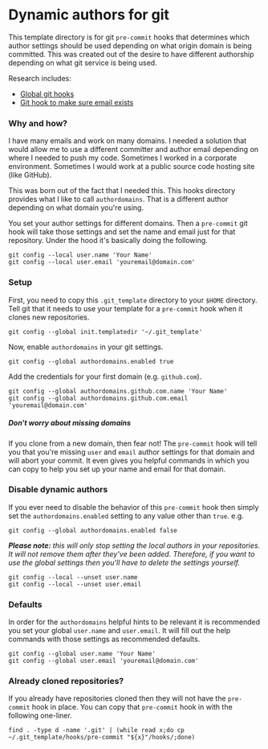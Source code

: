 # Dynamic authors for git

This template directory is for git `pre-commit` hooks that determines which
author settings should be used depending on what origin domain is being
committed.  This was created out of the desire to have different authorship
depending on what git service is being used.

Research includes:

* [Global git hooks][global-hooks]
* [Git hook to make sure email exists][email-exists]

### Why and how?

I have many emails and work on many domains.  I needed a solution that would
allow me to use a different committer and author email depending on where I
needed to push my code.  Sometimes I worked in a corporate environment.
Sometimes I would work at a public source code hosting site (like GitHub).

This was born out of the fact that I needed this.  This hooks directory provides
what I like to call `authordomains`.  That is a different author depending on
what domain you're using.

You set your author settings for different domains.  Then a `pre-commit` git
hook will take those settings and set the name and email just for that
repository.  Under the hood it's basically doing the following.

    git config --local user.name 'Your Name'
    git config --local user.email 'youremail@domain.com'

### Setup

First, you need to copy this `.git_template` directory to your `$HOME`
directory.  Tell git that it needs to use your template for a `pre-commit` hook
when it clones new repositories.

    git config --global init.templatedir '~/.git_template'

Now, enable `authordomains` in your git settings.

    git config --global authordomains.enabled true

Add the credentials for your first domain (e.g. `github.com`).

    git config --global authordomains.github.com.name 'Your Name'
    git config --global authordomains.github.com.email 'youremail@domain.com'

##### Don't worry about missing domains

If you clone from a new domain, then fear not!  The `pre-commit` hook will tell
you that you're missing `user` and `email` author settings for that domain and
will abort your commit.  It even gives you helpful commands in which you can
copy to help you set up your name and email for that domain.

### Disable dynamic authors

If you ever need to disable the behavior of this `pre-commit` hook then simply
set the `authordomains.enabled` setting to any value other than `true`.  e.g.

    git config --global authordomains.enabled false

_**Please note:** this will only stop setting the local authors in your
repositories.  It will not remove them after they've been added.  Therefore, if
you want to use the global settings then you'll have to delete the settings
yourself._

    git config --local --unset user.name
    git config --local --unset user.email

### Defaults

In order for the `authordomains` helpful hints to be relevant it is recommended
you set your global `user.name` and `user.email`.  It will fill out the help
commands with those settings as recommended defaults.

    git config --global user.name 'Your Name'
    git config --global user.email 'youremail@domain.com'

### Already cloned repositories?

If you already have repositories cloned then they will not have the `pre-commit`
hook in place.  You can copy that `pre-commit` hook in with the following
one-liner.

    find . -type d -name '.git' | (while read x;do cp ~/.git_template/hooks/pre-commit "${x}"/hooks/;done)

[email-exists]: https://orrsella.com/2013/08/10/git-using-different-user-emails-for-different-repositories/
[global-hooks]: http://stackoverflow.com/questions/2293498/git-commit-hooks-global-settings
